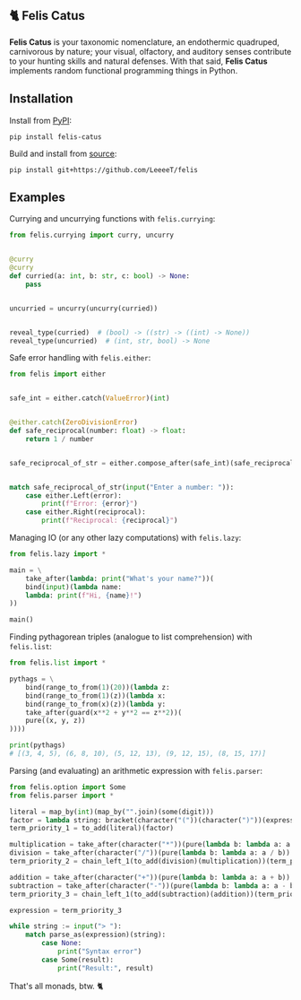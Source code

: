 ## 🐈 Felis Catus

**Felis Catus** is your taxonomic nomenclature, an endothermic quadruped, carnivorous by nature; your visual, olfactory, and auditory senses contribute to your hunting skills and natural defenses. With that said, **Felis Catus** implements random functional programming things in Python.

## Installation

Install from [PyPI]:

```console
pip install felis-catus
```

Build and install from [source]:

```console
pip install git+https://github.com/LeeeeT/felis
```

## Examples

Currying and uncurrying functions with `felis.currying`:

```python
from felis.currying import curry, uncurry


@curry
@curry
def curried(a: int, b: str, c: bool) -> None:
    pass


uncurried = uncurry(uncurry(curried))


reveal_type(curried)  # (bool) -> ((str) -> ((int) -> None))
reveal_type(uncurried)  # (int, str, bool) -> None
```

Safe error handling with `felis.either`:

```python
from felis import either


safe_int = either.catch(ValueError)(int)


@either.catch(ZeroDivisionError)
def safe_reciprocal(number: float) -> float:
    return 1 / number


safe_reciprocal_of_str = either.compose_after(safe_int)(safe_reciprocal)


match safe_reciprocal_of_str(input("Enter a number: ")):
    case either.Left(error):
        print(f"Error: {error}")
    case either.Right(reciprocal):
        print(f"Reciprocal: {reciprocal}")
```

Managing IO (or any other lazy computations) with `felis.lazy`:

```python
from felis.lazy import *

main = \
    take_after(lambda: print("What's your name?"))(
    bind(input)(lambda name:
    lambda: print(f"Hi, {name}!")
))

main()
```

Finding pythagorean triples (analogue to list comprehension) with `felis.list`:

```python
from felis.list import *

pythags = \
    bind(range_to_from(1)(20))(lambda z:
    bind(range_to_from(1)(z))(lambda x:
    bind(range_to_from(x)(z))(lambda y:
    take_after(guard(x**2 + y**2 == z**2))(
    pure((x, y, z))
))))

print(pythags)
# [(3, 4, 5), (6, 8, 10), (5, 12, 13), (9, 12, 15), (8, 15, 17)]
```

Parsing (and evaluating) an arithmetic expression with `felis.parser`:

```python
from felis.option import Some
from felis.parser import *

literal = map_by(int)(map_by("".join)(some(digit)))
factor = lambda string: bracket(character("("))(character(")"))(expression)(string)
term_priority_1 = to_add(literal)(factor)

multiplication = take_after(character("*"))(pure(lambda b: lambda a: a * b))
division = take_after(character("/"))(pure(lambda b: lambda a: a / b))
term_priority_2 = chain_left_1(to_add(division)(multiplication))(term_priority_1)

addition = take_after(character("+"))(pure(lambda b: lambda a: a + b))
subtraction = take_after(character("-"))(pure(lambda b: lambda a: a - b))
term_priority_3 = chain_left_1(to_add(subtraction)(addition))(term_priority_2)

expression = term_priority_3

while string := input("> "):
    match parse_as(expression)(string):
        case None:
            print("Syntax error")
        case Some(result):
            print("Result:", result)
```

That's all monads, btw. 🐈

[docs]: https://felis.LeeeeT.dev
[source]: https://github.com/LeeeeT/felis
[PyPI]: https://pypi.org/project/felis-catus
